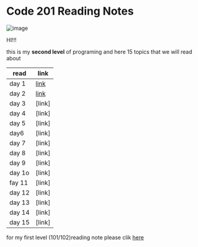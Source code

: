 # Code 201 Reading Notes # 

![image](https://cdn.tiempodev.com/wp-content/uploads/2021/04/19102610/software-development-project-approval-01.png)


HI!!!

this is my **second level** of programing 
and here 15 topics that we will read about 


| read        | link        |
| ----------- | ----------- |
|   day 1  | [link](class-01.md)  |
|  day 2 |[link](class-02.md)     |
|  day 3 |[link]    |
|  day 4 |[link]    |
|  day 5 |[link]    |
|  day6 |[link]    |
|  day 7 |[link]  |
|  day 8 |[link]   |
|   day 9|[link]    |
|  day 1o |[link]    |
|  fay 11 |[link]    |
|  day 12 |[link]    |
|  day 13 |[link]   |
|  day 14 |[link]     |
|  day 15 |[link]     |





for my first level (101/102)reading note 
please clik [here](README.md)

